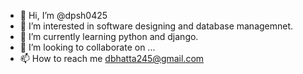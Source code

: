 - 👋 Hi, I’m @dpsh0425
- 👀 I’m interested in software designing and database managemnet.
- 🌱 I’m currently learning python and django.
- 💞️ I’m looking to collaborate on ...
- 📫 How to reach me dbhatta245@gmail.com

<!---
dpsh0425/dpsh0425 is a ✨ special ✨ repository because its `README.md` (this file) appears on your GitHub profile.
You can click the Preview link to take a look at your changes.
--->
